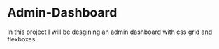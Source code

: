 # Admin-Dashboard
In this project I will be desgining an admin dashboard with css grid and
flexboxes.